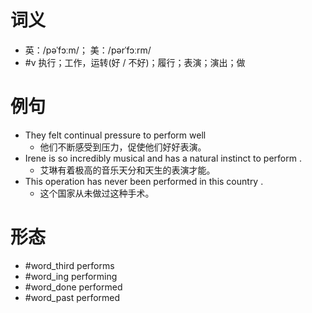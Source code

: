 # 词义
- 英：/pəˈfɔːm/； 美：/pərˈfɔːrm/
- #v 执行；工作，运转(好 / 不好)；履行；表演；演出；做
# 例句
- They felt continual pressure to perform well
	- 他们不断感受到压力，促使他们好好表演。
- Irene is so incredibly musical and has a natural instinct to perform .
	- 艾琳有着极高的音乐天分和天生的表演才能。
- This operation has never been performed in this country .
	- 这个国家从未做过这种手术。
# 形态
- #word_third performs
- #word_ing performing
- #word_done performed
- #word_past performed
